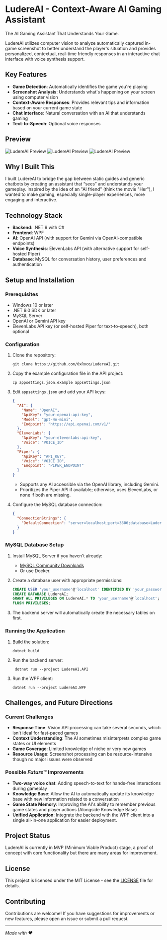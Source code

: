﻿# LudereAI - Context-Aware AI Gaming Assistant

The AI Gaming Assistant That Understands Your Game.

LudereAI utilizes computer vision to analyze automatically captured in-game screenshot to better understand the player's situation and provides personalized, contextual, real-time friendly responses
in an interactive chat interface with voice synthesis support.

## Key Features

- **Game Detection**: Automatically identifies the game you're playing
- **Screenshot Analysis**: Understands what's happening on your screen using computer vision
- **Context-Aware Responses**: Provides relevant tips and information based on your current game state
- **Chat Interface**: Natural conversation with an AI that understands gaming
- **Text-to-Speech**: Optional voice responses

## Preview

<img alt="LudereAI Preview" src="Docs/Preview1.jpg"/>
<img alt="LudereAI Preview" src="Docs/Preview2.jpg"/>
<img alt="LudereAI Preview" src="Docs/Preview3.jpg"/>

## Why I Built This

I built LudereAI to bridge the gap between static guides and generic chatbots by creating an assistant that “sees” and understands your gameplay.
Inspired by the idea of an "AI friend" (think the movie "Her"),
I wanted to make gaming, especially single-player experiences, more engaging and interactive.

## Technology Stack

- **Backend**: .NET 9 with C#
- **Frontend**: WPF
- **AI**: OpenAI API (with support for Gemini via OpenAI-compatible endpoints)
- **Voice Synthesis**: ElevenLabs API (with alternative support for self-hosted Piper)
- **Database**: MySQL for conversation history, user preferences and authentication

## Setup and Installation

### Prerequisites

- Windows 10 or later
- .NET 9.0 SDK or later
- MySQL Server
- OpenAI or Gemini API key
- ElevenLabs API key (or self-hosted Piper for text-to-speech), both optional

### Configuration

1. Clone the repository:
   ```
   git clone https://github.com/0xRoco/LudereAI.git
   ```

2. Copy the example configuration file in the API project:
   ```
   cp appsettings.json.example appsettings.json
   ```

3. Edit `appsettings.json` and add your API keys:
   ```json
   {
     "AI": {
       "Name": "OpenAI",
       "ApiKey": "your-openai-api-key",
       "Model": "gpt-4o-mini",
       "Endpoint": "https://api.openai.com/v1/"
     },
     "ElevenLabs": {
       "ApiKey": "your-elevenlabs-api-key",
       "Voice": "VOICE_ID"
     },
     "Piper": {
       "ApiKey": "API_KEY",
       "Voice": "VOICE_ID",
       "Endpoint": "PIPER_ENDPOINT"
     }
   }
   ```
   - Supports any AI accessible via the OpenAI library, including Gemini.
   - Prioritizes the Piper API if available; otherwise, uses ElevenLabs, or none if both are missing.

4. Configure the MySQL database connection:
   ```json
   {
     "ConnectionStrings": {
       "DefaultConnection": "server=localhost;port=3306;database=LudereAI;user=YOUR_USERNAME;password=YOUR_PASSWORD;"
     }
   }
   ```

### MySQL Database Setup

1. Install MySQL Server if you haven't already:
   - [MySQL Community Downloads](https://dev.mysql.com/downloads/installer/)
   - Or use Docker.

2. Create a database user with appropriate permissions:
   ```sql
   CREATE USER 'your_username'@'localhost' IDENTIFIED BY 'your_password';
   CREATE DATABASE LudereAI;
   GRANT ALL PRIVILEGES ON LudereAI.* TO 'your_username'@'localhost';
   FLUSH PRIVILEGES;
   ```

3. The backend server will automatically create the necessary tables on first.

### Running the Application

1. Build the solution:
   ```
   dotnet build
   ```
   
2. Run the backend server:
   ```
    dotnet run --project LudereAI.API
    ```

3. Run the WPF client:
   ```
   dotnet run --project LudereAI.WPF
   ```

## Challenges, and Future Directions

### Current Challenges

- **Response Time**: Vision API processing can take several seconds, which isn't ideal for fast-paced games
- **Context Understanding**: The AI sometimes misinterprets complex game states or UI elements
- **Game Coverage**: Limited knowledge of niche or very new games
- **Resource Usage**: Screenshot processing can be resource-intensive though no major issues were observed
### Possible *Future*™️ Improvements

- **Two-way voice chat**: Adding speech-to-text for hands-free interactions during gameplay
- **Knowledge Base**: Allow the AI to automatically update its knowledge base with new information related to a conversation
- **Game State Memory**: Improving the AI's ability to remember previous game states and player actions (Alongside Knowledge Base)
- **Unified Application**: Integrate the backend with the WPF client into a single all-in-one application for easier deployment.
## Project Status

LudereAI is currently in MVP (Minimum Viable Product) stage, a proof of concept with core functionality but there are many areas for improvement.

## License

This project is licensed under the MIT License - see the [LICENSE](LICENSE) file for details.

## Contributing
Contributions are welcome! If you have suggestions for improvements or new features, please open an issue or submit a pull request.

---

*Made with ❤️*
